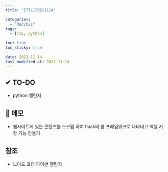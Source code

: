 ```yaml
---
title: "[TIL]20211114"

categories:
  - "dec2021"
tags:
  - [TIL, python]

toc: true
toc_sticky: true

date: 2021-11-14
last_modified_at: 2021-11-14
---
```


## ✔ TO-DO

- python 챌린지

## 📝 메모

- 웹사이트에 있는 콘텐츠를 스크랩 하여 flask의 웹 프레임워크로 나타내고 엑셀 저장 기능 만들기

## 참조

- 노마드 코더 파이썬 챌린지
